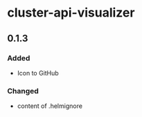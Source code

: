# cluster-api-visualizer

## 0.1.3

### Added

- Icon to GitHub

### Changed

- content of .helmignore
